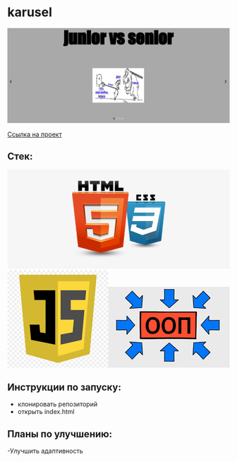 # karusel
![](carusel.png)




[Ссылка на проект](https://pavelcydep.github.io/karusel/)

## Стек:
![](htmlcss.png)
![](js.png)![]( oop.png)
## Инструкции по запуску:
- клонировать репозиторий
- открыть index.html
## Планы по улучшению:
-Улучшить адаптивность
